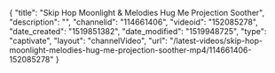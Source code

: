 {
    "title": "Skip Hop Moonlight & Melodies Hug Me Projection Soother",
    "description": "",
    "channelid": "114661406",
    "videoid": "152085278",
    "date_created": "1519851382",
    "date_modified": "1519948725",
    "type": "captivate",
    "layout": "channelVideo",
    "url": "\/latest-videos\/skip-hop-moonlight-melodies-hug-me-projection-soother-mp4\/114661406-152085278"
}